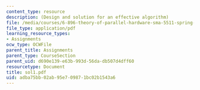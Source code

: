 ```yaml
---
content_type: resource
description: (Design and solution for an effective algorithm)
file: /media/courses/6-896-theory-of-parallel-hardware-sma-5511-spring-2004/adba75bb02ab95e709871bc02b1543a6_sol1.pdf
file_type: application/pdf
learning_resource_types:
- Assignments
ocw_type: OCWFile
parent_title: Assignments
parent_type: CourseSection
parent_uid: d690e139-e63b-993d-56da-db507d4dff60
resourcetype: Document
title: sol1.pdf
uid: adba75bb-02ab-95e7-0987-1bc02b1543a6
---
```

